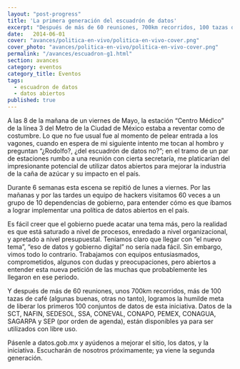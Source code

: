 ```yaml
---
layout: "post-progress"
title: 'La primera generación del escuadrón de datos'
excerpt: "Después de más de 60 reuniones, 700km recorridos, 100 tazas de café, logramos liberar los primeros 100 conjuntos de datos de esta iniciativa."
date:   2014-06-01
cover: "avances/politica-en-vivo/politica-en-vivo-cover.png"
cover_photo: "avances/politica-en-vivo/politica-en-vivo-cover.png"
permalink: "/avances/escuadron-g1.html"
section: avances
category: eventos
category_title: Eventos
tags: 
  - escuadron de datos 
  - datos abiertos
published: true
---
```


A las 8 de la mañana de un viernes de Mayo, la estación “Centro Médico” de la línea 3 del Metro de la Ciudad de México estaba a reventar como de costumbre. Lo que no fue usual fue al momento de pelear entrada a los vagones, cuando en espera de mi siguiente intento me tocan al hombro y preguntan “¿Rodolfo?, ¿del escuadrón de datos no?”; en el tramo de un par de estaciones rumbo a una reunión con cierta secretaría, me platicarían del impresionante potencial de utilizar datos abiertos para mejorar la industria de la caña de azúcar y su impacto en el país.

Durante 6 semanas esta escena se repitió de lunes a viernes. Por las mañanas y por las tardes un equipo de hackers visitamos 60 veces a un grupo de 10 dependencias de gobierno, para entender cómo es que íbamos a lograr implementar una política de datos abiertos en el país.

Es fácil creer que el gobierno puede acatar una tema más, pero la realidad es que está saturado a nivel de procesos, enredado a nivel organizacional, y apretado a nivel presupuestal. Teníamos claro que llegar con “el nuevo tema”, “eso de datos y gobierno digital” no sería nada fácil. Sin embargo, vimos todo lo contrario. Trabajamos con equipos entusiasmados, comprometidos, algunos con dudas y preocupaciones, pero abiertos a entender esta nueva petición de las muchas que probablemente les llegaron en ese periodo.

Y después de más de 60 reuniones, unos 700km recorridos, más de 100 tazas de café (algunas buenas, otras no tanto), logramos la humilde meta de liberar los primeros 100 conjuntos de datos de esta iniciativa. Datos de la SCT, NAFIN, SEDESOL, SSA, CONEVAL, CONAPO, PEMEX, CONAGUA, SAGARPA y SEP (por orden de agenda), están disponibles ya para ser utilizados con libre uso.

Pásenle a datos.gob.mx y ayúdenos a mejorar el sitio, los datos, y la iniciativa.
Escucharán de nosotros próximamente; ya viene la segunda generación.
